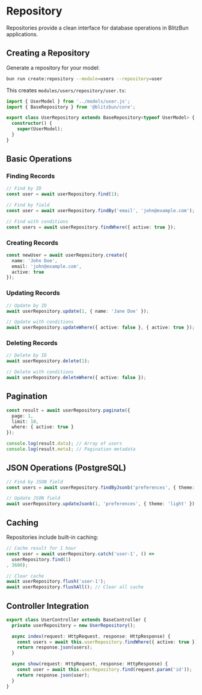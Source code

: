 # Repository

Repositories provide a clean interface for database operations in BlitzBun applications.

## Creating a Repository

Generate a repository for your model:

```bash
bun run create:repository --module=users --repository=user
```

This creates `modules/users/repository/user.ts`:

```typescript
import { UserModel } from '../models/user.js';
import { BaseRepository } from '@blitzbun/core';

export class UserRepository extends BaseRepository<typeof UserModel> {
  constructor() {
    super(UserModel);
  }
}
```

## Basic Operations

### Finding Records

```typescript
// Find by ID
const user = await userRepository.find(1);

// Find by field
const user = await userRepository.findBy('email', 'john@example.com');

// Find with conditions
const users = await userRepository.findWhere({ active: true });
```

### Creating Records

```typescript
const newUser = await userRepository.create({
  name: 'John Doe',
  email: 'john@example.com',
  active: true
});
```

### Updating Records

```typescript
// Update by ID
await userRepository.update(1, { name: 'Jane Doe' });

// Update with conditions
await userRepository.updateWhere({ active: false }, { active: true });
```

### Deleting Records

```typescript
// Delete by ID
await userRepository.delete(1);

// Delete with conditions
await userRepository.deleteWhere({ active: false });
```

## Pagination

```typescript
const result = await userRepository.paginate({
  page: 1,
  limit: 10,
  where: { active: true }
});

console.log(result.data); // Array of users
console.log(result.meta); // Pagination metadata
```

## JSON Operations (PostgreSQL)

```typescript
// Find by JSON field
const users = await userRepository.findByJsonb('preferences', { theme: 'dark' });

// Update JSON field
await userRepository.updateJsonb(1, 'preferences', { theme: 'light' });
```

## Caching

Repositories include built-in caching:

```typescript
// Cache result for 1 hour
const user = await userRepository.catch('user-1', () => 
  userRepository.find(1)
, 3600);

// Clear cache
await userRepository.flush('user-1');
await userRepository.flushAll(); // Clear all cache
```

## Controller Integration

```typescript
export class UserController extends BaseController {
  private userRepository = new UserRepository();

  async index(request: HttpRequest, response: HttpResponse) {
    const users = await this.userRepository.findWhere({ active: true });
    return response.json(users);
  }

  async show(request: HttpRequest, response: HttpResponse) {
    const user = await this.userRepository.find(request.param('id'));
    return response.json(user);
  }
}
```